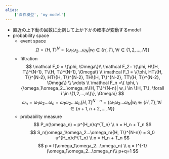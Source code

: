 ```yaml
---
alias:
    ['自作模型', 'my model']
---
```

- 直近の上下動の回数に比例して上か下かの確率が変動するmodel
- probability space
    - event space
        $$
        \Omega = \{H, T\}^N=\{\omega_1\omega_2...\omega_N | w_i \in \{H, T\}, \forall i \in \{1,2,...,N\}\}
        $$
    - filtration
        $$
        \mathcal F_0 = \{\phi, \Omega\}\\
        \mathcal F_2= \{\phi, H\{H, T\}^{N-1}, T\{H, T\}^{N-1}, \Omega\} \\
        \mathcal F_1 = \{\phi, 
        HT\{H, T\}^{N-2}, HT\{H, T\}^{N-2}, TH\{H, T\}^{N-2}, TT\{H, T\}^{N-2}, \Omega\}
        \\ \vdots \\
        \mathcal F_n =\{ \phi, 
        \{\omega_1\omega_2...\omega_n\{H, T\}^{N-n}| w_i \in \{H, T\}, \forall i \in \{1,2,...,n\}\}, \Omega\}
        $$
        $$
        \omega_n =\omega_1\omega_2...\omega_n = \omega_1\omega_2...\omega_n\{H, T\}^{N-n} = \{\omega_1\omega_2...\omega_N | w_i \in \{H, T\}, \forall i \in \{n+1,n+2,...,N\}\}
        $$
    - probability measure
        $$
        P_n(\omega_n) =  p^{H_n}q^{T_n} \\
        n = H_n + T_n
        $$
$$
S_n(\omega_1\omega_2...\omega_n\{H, T\}^{N-n}) = S_0 u^{H_n}d^{T_n} \\
n = H_n + T_n
$$
$$
p = f(\omega_1\omega_2...\omega_n) \\
q = f^{-1}(\omega_1\omega_2...\omega_n)\\
p+q=1
$$